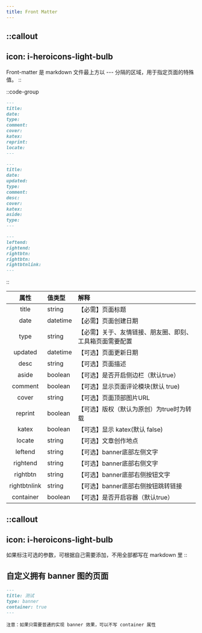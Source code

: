 ```yaml
---
title: Front Matter
---
```


::callout
---
icon: i-heroicons-light-bulb
---
Front-matter 是 markdown 文件最上方以 --- 分隔的区域，用于指定页面的特殊值。
::

::code-group

  ```markdown [Post Front Matter]
  ---
  title:
  date:
  type:
  comment:
  cover:
  katex:
  reprint:
  locate:
  ---
  ```

  ```markdown [Page Front Matter]
  ---
  title:
  date:
  updated:
  type:
  comment:
  desc:
  cover:
  katex:
  aside:
  type:
  ---
  ```

  ```markdown [即刻、工具箱、我的装备、豆瓣页（音乐、图书、游戏）]
  ---
  leftend:
  rightend:
  rightbtn:
  rightbtn:
  rightbtnlink:
  ---
  ```

::

|      属性      | 值类型      | 解释                           |
|:------------:|:---------|:-----------------------------|
|    title     | string   | 【必需】页面标题                     |
|     date     | datetime | 【必需】页面创建日期                   |
|     type     | string   | 【必需】关于、友情链接、朋友圈、即刻、工具箱页面需要配置 |
|   updated    | datetime | 【可选】页面更新日期                   |
|     desc     | string   | 【可选】页面描述                     |
|    aside     | boolean  | 【可选】是否开启侧边栏（默认true）          |
|   comment    | boolean  | 【可选】显示页面评论模块(默认 true)        |
|    cover     | string   | 【可选】页面顶部图片URL                |
|   reprint    | boolean  | 【可选】版权（默认为原创）为true时为转载       |
|    katex     | boolean  | 【可选】显示 katex(默认 false)       |
|    locate    | string   | 【可选】文章创作地点                   |
|   leftend    | string   | 【可选】banner底部左侧文字             |
|   rightend   | string   | 【可选】banner底部右侧文字             |
|   rightbtn   | string   | 【可选】banner底部右侧按钮文字           |
| rightbtnlink | string   | 【可选】banner底部右侧按钮跳转链接         |
| container    | boolean  | 【可选】是否开启容器（默认true）           |

::callout
---
icon: i-heroicons-light-bulb
---
如果标注可选的参数，可根据自己需要添加，不用全部都写在 markdown 里
::

## 自定义拥有 banner 图的页面

```markdown
---
title: 测试
type: banner
container: true
---
```
`注意：如果只需要普通的实现 banner 效果，可以不写 container 属性`